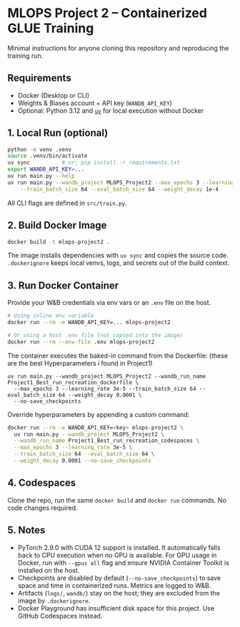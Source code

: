 # MLOPS Project 2 – Containerized GLUE Training

Minimal instructions for anyone cloning this repository and reproducing the training run.

## Requirements
- Docker (Desktop or CLI)
- Weights & Biases account + API key (`WANDB_API_KEY`)
- Optional: Python 3.12 and [`uv`](https://github.com/astral-sh/uv) for local execution without Docker

## 1. Local Run (optional)
```bash
python -m venv .venv
source .venv/bin/activate
uv sync          # or: pip install -r requirements.txt
export WANDB_API_KEY=...
uv run main.py --help
uv run main.py --wandb_project MLOPS_Project2 --max_epochs 3 --learning_rate 3e-5 \
    --train_batch_size 64 --eval_batch_size 64 --weight_decay 1e-4
```
All CLI flags are defined in `src/train.py`.

## 2. Build Docker Image
```bash
docker build -t mlops-project2 .
```
The image installs dependencies with `uv sync` and copies the source code. `.dockerignore` keeps local venvs, logs, and secrets out of the build context.

## 3. Run Docker Container
Provide your W&B credentials via env vars or an `.env` file on the host.

```bash
# Using inline env variable
docker run --rm -e WANDB_API_KEY=... mlops-project2

# Or using a host .env file (not copied into the image)
docker run --rm --env-file .env mlops-project2
```

The container executes the baked-in command from the Dockerfile: (these are the best Hyperparameters i found in Project1)
```
uv run main.py --wandb_project MLOPS_Project2 --wandb_run_name Project1_Best_run_recreation_dockerfile \
  --max_epochs 3 --learning_rate 3e-5 --train_batch_size 64 --eval_batch_size 64 --weight_decay 0.0001 \
  --no-save_checkpoints
```

Override hyperparameters by appending a custom command:
```bash
docker run --rm -e WANDB_API_KEY=<key> mlops-project2 \
  uv run main.py --wandb_project MLOPS_Project2 \
  --wandb_run_name Project1_Best_run_recreation_codespaces \
  --max_epochs 3 --learning_rate 3e-5 \
  --train_batch_size 64 --eval_batch_size 64 \
  --weight_decay 0.0001 --no-save_checkpoints
```

## 4. Codespaces
Clone the repo, run the same `docker build` and `docker run` commands. No code changes required.

## 5. Notes
- PyTorch 2.9.0 with CUDA 12 support is installed. It automatically falls back to CPU execution when no GPU is available. For GPU usage in Docker, run with `--gpus all` flag and ensure NVIDIA Container Toolkit is installed on the host.
- Checkpoints are disabled by default (`--no-save_checkpoints`) to save space and time in containerized runs. Metrics are logged to W&B.
- Artifacts (`logs/`, `wandb/`) stay on the host; they are excluded from the image by `.dockerignore`.
- Docker Playground has insufficient disk space for this project. Use GitHub Codespaces instead.
